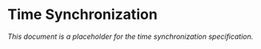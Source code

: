 # Time Synchronization

*This document is a placeholder for the time synchronization specification.*

